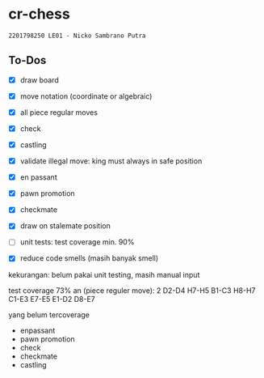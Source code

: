 # cr-chess
```
2201798250 LE01 - Nicko Sambrano Putra
```

## To-Dos

- [x] draw board
- [x] move notation (coordinate or algebraic)
- [x] all piece regular moves
- [x] check
- [x] castling
- [x] validate illegal move: king must always in safe position
- [x] en passant
- [x] pawn promotion
- [x] checkmate
- [x] draw on stalemate position
- [ ] unit tests: test coverage min. 90% 
- [x] reduce code smells (masih banyak smell)


kekurangan: belum pakai unit testing, masih manual input

test coverage 73% an  (piece reguler move):
2
D2-D4
H7-H5
B1-C3
H8-H7
C1-E3
E7-E5
E1-D2
D8-E7

yang belum tercoverage
- enpassant 
- pawn promotion
- check
- checkmate
- castling